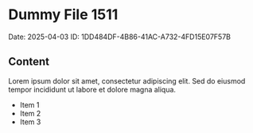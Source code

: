 # Dummy File 1511

Date: 2025-04-03
ID: 1DD484DF-4B86-41AC-A732-4FD15E07F57B

## Content

Lorem ipsum dolor sit amet, consectetur adipiscing elit.
Sed do eiusmod tempor incididunt ut labore et dolore magna aliqua.

* Item 1
* Item 2
* Item 3

